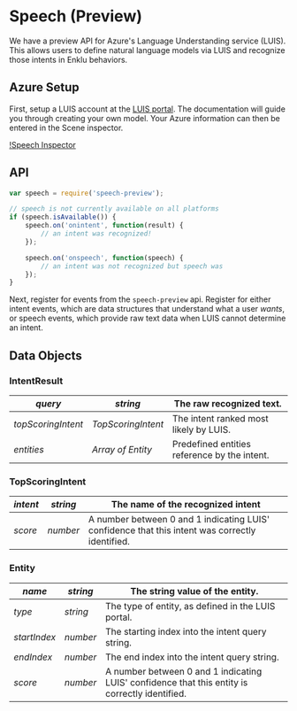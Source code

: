 # Speech (Preview)

We have a preview API for Azure's Language Understanding service (LUIS). This allows users to define natural language models via LUIS and recognize those intents in Enklu behaviors.

## Azure Setup

First, setup a LUIS account at the [LUIS portal](https://www.luis.ai/home). The documentation will guide you through creating your own model. Your Azure information can then be entered in the Scene inspector.

[!Speech Inspector](../images/speech.inspector.png)

## API

```javascript
var speech = require('speech-preview');

// speech is not currently available on all platforms
if (speech.isAvailable()) {
    speech.on('onintent', function(result) {
        // an intent was recognized!
    });

    speech.on('onspeech', function(speech) {
        // an intent was not recognized but speech was
    });
}
```

Next, register for events from the `speech-preview` api. Register for either intent events, which are data structures that understand what a user _wants_, or speech events, which provide raw text data when LUIS cannot determine an intent.

## Data Objects

### IntentResult

| *query* | _string_ | The raw recognized text. |
|---|---|---|
| *topScoringIntent* | _TopScoringIntent_ | The intent ranked most likely by LUIS. |
| *entities* |_Array of Entity_ |Predefined entities reference by the intent. |

### TopScoringIntent

|*intent*|_string_|The name of the recognized intent|
|---|---|---|
|*score*|_number_|A number between 0 and 1 indicating LUIS' confidence that this intent was correctly identified.|

### Entity

|*name*|_string_|The string value of the entity.|
|---|---|---|
|*type*|_string_|The type of entity, as defined in the LUIS portal.|
|*startIndex*|_number_|The starting index into the intent query string.|
|*endIndex*|_number_|The end index into the intent query string.| 
|*score*|_number_|A number between 0 and 1 indicating LUIS' confidence that this entity is correctly identified.
